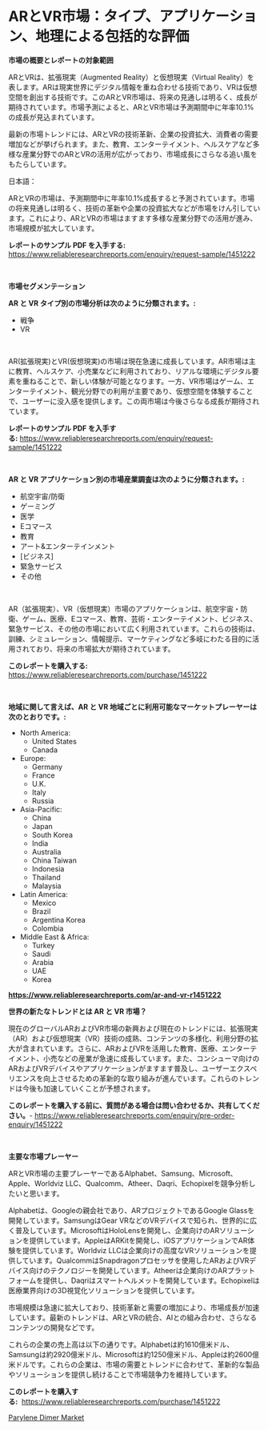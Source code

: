 <p><h1>ARとVR市場：タイプ、アプリケーション、地理による包括的な評価</h1></p><p><strong>市場の概要とレポートの対象範囲</strong></p>
<p><p>ARとVRは、拡張現実（Augmented Reality）と仮想現実（Virtual Reality）を表します。ARは現実世界にデジタル情報を重ね合わせる技術であり、VRは仮想空間を創出する技術です。このARとVR市場は、将来の見通しは明るく、成長が期待されています。市場予測によると、ARとVR市場は予測期間中に年率10.1%の成長が見込まれています。</p><p>最新の市場トレンドには、ARとVRの技術革新、企業の投資拡大、消費者の需要増加などが挙げられます。また、教育、エンターテイメント、ヘルスケアなど多様な産業分野でのARとVRの活用が広がっており、市場成長にさらなる追い風をもたらしています。</p><p>日本語：</p><p>ARとVRの市場は、予測期間中に年率10.1%成長すると予測されています。市場の将来見通しは明るく、技術の革新や企業の投資拡大などが市場をけん引しています。これにより、ARとVRの市場はますます多様な産業分野での活用が進み、市場規模が拡大しています。</p></p>
<p><strong>レポートのサンプル PDF を入手する:</strong> <a href="https://www.reliableresearchreports.com/enquiry/request-sample/1451222">https://www.reliableresearchreports.com/enquiry/request-sample/1451222</a></p>
<p>&nbsp;</p>
<p><strong>市場セグメンテーション</strong></p>
<p><strong>AR と VR タイプ別の市場分析は次のように分類されます。:</strong></p>
<p><ul><li>戦争</li><li>VR</li></ul></p>
<p>&nbsp;</p>
<p><p>AR(拡張現実)とVR(仮想現実)の市場は現在急速に成長しています。AR市場は主に教育、ヘルスケア、小売業などに利用されており、リアルな環境にデジタル要素を重ねることで、新しい体験が可能となります。一方、VR市場はゲーム、エンターテイメント、観光分野での利用が主要であり、仮想空間を体験することで、ユーザーに没入感を提供します。この両市場は今後さらなる成長が期待されています。</p></p>
<p><strong>レポートのサンプル PDF を入手する:</strong>&nbsp;<a href="https://www.reliableresearchreports.com/enquiry/request-sample/1451222">https://www.reliableresearchreports.com/enquiry/request-sample/1451222</a></p>
<p>&nbsp;</p>
<p><strong> AR と VR アプリケーション別の市場産業調査は次のように分類されます。:</strong></p>
<p><ul><li>航空宇宙/防衛</li><li>ゲーミング</li><li>医学</li><li>Eコマース</li><li>教育</li><li>アート&エンターテインメント</li><li>[ビジネス]</li><li>緊急サービス</li><li>その他</li></ul></p>
<p>&nbsp;</p>
<p><p>AR（拡張現実）、VR（仮想現実）市場のアプリケーションは、航空宇宙・防衛、ゲーム、医療、Eコマース、教育、芸術・エンターテイメント、ビジネス、緊急サービス、その他の市場において広く利用されています。これらの技術は、訓練、シミュレーション、情報提示、マーケティングなど多岐にわたる目的に活用されており、将来の市場拡大が期待されています。</p></p>
<p><strong>このレポートを購入する:</strong>&nbsp; <a href="https://www.reliableresearchreports.com/purchase/1451222">https://www.reliableresearchreports.com/purchase/1451222</a></p>
<p>&nbsp;</p>
<p><strong>地域に関して言えば、AR と VR 地域ごとに利用可能なマーケットプレーヤーは次のとおりです。:</strong></p>
<p><ul>
    <li>
        North America:
        <ul>
            <li>United States</li>
            <li>Canada</li>
        </ul>
    </li>
    <li>
        Europe:
        <ul>
            <li>Germany</li>
            <li>France</li>
            <li>U.K.</li>
            <li>Italy</li>
            <li>Russia</li>
        </ul>
    </li>
    <li>
        Asia-Pacific:
        <ul>
            <li>China</li>
            <li>Japan</li>
            <li>South Korea</li>
            <li>India</li>
            <li>Australia</li>
            <li>China Taiwan</li>
            <li>Indonesia</li>
            <li>Thailand</li>
            <li>Malaysia</li>
        </ul>
    </li>
    <li>
        Latin America:
        <ul>
            <li>Mexico</li>
            <li>Brazil</li>
            <li>Argentina Korea</li>
            <li>Colombia</li>
        </ul>
    </li>
    <li>
        Middle East & Africa:
        <ul>
            <li>Turkey</li>
            <li>Saudi</li>
            <li>Arabia</li>
            <li>UAE</li>
            <li>Korea</li>
        </ul>
    </li>
    </ul></p>
<p><strong><a href="https://www.reliableresearchreports.com/ar-and-vr-r1451222">https://www.reliableresearchreports.com/ar-and-vr-r1451222</a></strong>&nbsp;</p>
<p><strong>世界の新たなトレンドとは AR と VR 市場？</strong></p>
<p><p>現在のグローバルARおよびVR市場の新興および現在のトレンドには、拡張現実（AR）および仮想現実（VR）技術の成熟、コンテンツの多様化、利用分野の拡大が含まれています。さらに、ARおよびVRを活用した教育、医療、エンターテイメント、小売などの産業が急速に成長しています。また、コンシューマ向けのARおよびVRデバイスやアプリケーションがますます普及し、ユーザーエクスペリエンスを向上させるための革新的な取り組みが進んでいます。これらのトレンドは今後も加速していくことが予想されます。</p></p>
<p><strong>このレポートを購入する前に、質問がある場合は問い合わせるか、共有してください。</strong>- <a href="https://www.reliableresearchreports.com/enquiry/pre-order-enquiry/1451222">https://www.reliableresearchreports.com/enquiry/pre-order-enquiry/1451222</a></p>
<p>&nbsp;</p>
<p><strong>主要な市場プレーヤー</strong></p>
<p><p>ARとVR市場の主要プレーヤーであるAlphabet、Samsung、Microsoft、Apple、Worldviz LLC、Qualcomm、Atheer、Daqri、Echopixelを競争分析したいと思います。 </p><p>Alphabetは、Googleの親会社であり、ARプロジェクトであるGoogle Glassを開発しています。SamsungはGear VRなどのVRデバイスで知られ、世界的に広く普及しています。MicrosoftはHoloLensを開発し、企業向けのARソリューションを提供しています。AppleはARKitを開発し、iOSアプリケーションでAR体験を提供しています。Worldviz LLCは企業向けの高度なVRソリューションを提供しています。QualcommはSnapdragonプロセッサを使用したARおよびVRデバイス向けのテクノロジーを開発しています。Atheerは企業向けのARプラットフォームを提供し、Daqriはスマートヘルメットを開発しています。Echopixelは医療業界向けの3D視覚化ソリューションを提供しています。</p><p>市場規模は急速に拡大しており、技術革新と需要の増加により、市場成長が加速しています。最新のトレンドは、ARとVRの統合、AIとの組み合わせ、さらなるコンテンツの開発などです。</p><p>これらの企業の売上高は以下の通りです。Alphabetは約1610億米ドル、Samsungは約2920億米ドル、Microsoftは約1250億米ドル、Appleは約2600億米ドルです。これらの企業は、市場の需要とトレンドに合わせて、革新的な製品やソリューションを提供し続けることで市場競争力を維持しています。</p></p>
<p><strong>このレポートを購入する:</strong>&nbsp;&nbsp;<a href="https://www.reliableresearchreports.com/purchase/1451222">https://www.reliableresearchreports.com/purchase/1451222</a></p>
<p><p><a href="https://five-trouble-98a.notion.site/Parylene-Dimer-Market-Dynamics-2024-2031-Also-about-Its-Market-Trends-Projections-and-Opportuniti-c179f100f23246c8b26f8a85fec84d75">Parylene Dimer Market</a></p></p>